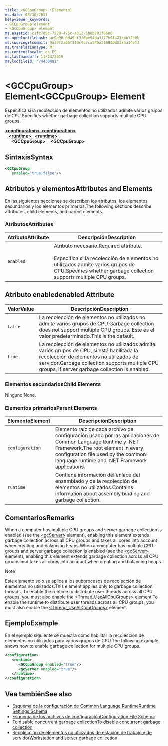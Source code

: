 ```yaml
---
title: <GCCpuGroup> (Elemento)
ms.date: 03/30/2017
helpviewer_keywords:
- GCCpuGroup element
- <GCCpuGroup> element
ms.assetid: c1fc7d6c-7220-475c-a312-5b8b201f66e0
ms.openlocfilehash: ae9c96c9d49cf3f6be94da3f77b91423cab12e0b
ms.sourcegitcommit: 9a39f2a06f110c9c7ca54ba216900d038aa14ef3
ms.translationtype: MT
ms.contentlocale: es-ES
ms.lasthandoff: 11/23/2019
ms.locfileid: "74430481"
---
```

# <a name="gccpugroup-element"></a><span data-ttu-id="afa65-102">\<GCCpuGroup> Element</span><span class="sxs-lookup"><span data-stu-id="afa65-102">\<GCCpuGroup> Element</span></span>

<span data-ttu-id="afa65-103">Especifica si la recolección de elementos no utilizados admite varios grupos de CPU.</span><span class="sxs-lookup"><span data-stu-id="afa65-103">Specifies whether garbage collection supports multiple CPU groups.</span></span>

<span data-ttu-id="afa65-104">[ **\<configuration>** ](../configuration-element.md)</span><span class="sxs-lookup"><span data-stu-id="afa65-104">[**\<configuration>**](../configuration-element.md)</span></span>\
<span data-ttu-id="afa65-105">&nbsp;&nbsp;[ **\<runtime>** ](runtime-element.md)</span><span class="sxs-lookup"><span data-stu-id="afa65-105">&nbsp;&nbsp;[**\<runtime>**](runtime-element.md)</span></span>\
<span data-ttu-id="afa65-106">&nbsp;&nbsp;&nbsp;&nbsp; **\<GCCpuGroup>**</span><span class="sxs-lookup"><span data-stu-id="afa65-106">&nbsp;&nbsp;&nbsp;&nbsp;**\<GCCpuGroup>**</span></span>

## <a name="syntax"></a><span data-ttu-id="afa65-107">Sintaxis</span><span class="sxs-lookup"><span data-stu-id="afa65-107">Syntax</span></span>

```xml
<GCCpuGroup
   enabled="true|false"/>
```

## <a name="attributes-and-elements"></a><span data-ttu-id="afa65-108">Atributos y elementos</span><span class="sxs-lookup"><span data-stu-id="afa65-108">Attributes and Elements</span></span>

<span data-ttu-id="afa65-109">En las siguientes secciones se describen los atributos, los elementos secundarios y los elementos primarios.</span><span class="sxs-lookup"><span data-stu-id="afa65-109">The following sections describe attributes, child elements, and parent elements.</span></span>

### <a name="attributes"></a><span data-ttu-id="afa65-110">Atributos</span><span class="sxs-lookup"><span data-stu-id="afa65-110">Attributes</span></span>

|<span data-ttu-id="afa65-111">Atributo</span><span class="sxs-lookup"><span data-stu-id="afa65-111">Attribute</span></span>|<span data-ttu-id="afa65-112">Descripción</span><span class="sxs-lookup"><span data-stu-id="afa65-112">Description</span></span>|
|---------------|-----------------|
|`enabled`|<span data-ttu-id="afa65-113">Atributo necesario.</span><span class="sxs-lookup"><span data-stu-id="afa65-113">Required attribute.</span></span><br /><br /> <span data-ttu-id="afa65-114">Especifica si la recolección de elementos no utilizados admite varios grupos de CPU.</span><span class="sxs-lookup"><span data-stu-id="afa65-114">Specifies whether garbage collection supports multiple CPU groups.</span></span>|

## <a name="enabled-attribute"></a><span data-ttu-id="afa65-115">Atributo enabled</span><span class="sxs-lookup"><span data-stu-id="afa65-115">enabled Attribute</span></span>

|<span data-ttu-id="afa65-116">Valor</span><span class="sxs-lookup"><span data-stu-id="afa65-116">Value</span></span>|<span data-ttu-id="afa65-117">Descripción</span><span class="sxs-lookup"><span data-stu-id="afa65-117">Description</span></span>|
|-----------|-----------------|
|`false`|<span data-ttu-id="afa65-118">La recolección de elementos no utilizados no admite varios grupos de CPU.</span><span class="sxs-lookup"><span data-stu-id="afa65-118">Garbage collection does not support multiple CPU groups.</span></span> <span data-ttu-id="afa65-119">Este es el valor predeterminado.</span><span class="sxs-lookup"><span data-stu-id="afa65-119">This is the default.</span></span>|
|`true`|<span data-ttu-id="afa65-120">La recolección de elementos no utilizados admite varios grupos de CPU, si está habilitada la recolección de elementos no utilizados de servidor.</span><span class="sxs-lookup"><span data-stu-id="afa65-120">Garbage collection supports multiple CPU groups, if server garbage collection is enabled.</span></span>|

### <a name="child-elements"></a><span data-ttu-id="afa65-121">Elementos secundarios</span><span class="sxs-lookup"><span data-stu-id="afa65-121">Child Elements</span></span>

<span data-ttu-id="afa65-122">Ninguno.</span><span class="sxs-lookup"><span data-stu-id="afa65-122">None.</span></span>

### <a name="parent-elements"></a><span data-ttu-id="afa65-123">Elementos primarios</span><span class="sxs-lookup"><span data-stu-id="afa65-123">Parent Elements</span></span>

|<span data-ttu-id="afa65-124">Elemento</span><span class="sxs-lookup"><span data-stu-id="afa65-124">Element</span></span>|<span data-ttu-id="afa65-125">Descripción</span><span class="sxs-lookup"><span data-stu-id="afa65-125">Description</span></span>|
|-------------|-----------------|
|`configuration`|<span data-ttu-id="afa65-126">Elemento raíz de cada archivo de configuración usado por las aplicaciones de Common Language Runtime y .NET Framework.</span><span class="sxs-lookup"><span data-stu-id="afa65-126">The root element in every configuration file used by the common language runtime and .NET Framework applications.</span></span>|
|`runtime`|<span data-ttu-id="afa65-127">Contiene información del enlace del ensamblado y de la recolección de elementos no utilizados.</span><span class="sxs-lookup"><span data-stu-id="afa65-127">Contains information about assembly binding and garbage collection.</span></span>|

## <a name="remarks"></a><span data-ttu-id="afa65-128">Comentarios</span><span class="sxs-lookup"><span data-stu-id="afa65-128">Remarks</span></span>

<span data-ttu-id="afa65-129">When a computer has multiple CPU groups and server garbage collection is enabled (see the [\<gcServer>](gcserver-element.md) element), enabling this element extends garbage collection across all CPU groups and takes all cores into account when creating and balancing heaps.</span><span class="sxs-lookup"><span data-stu-id="afa65-129">When a computer has multiple CPU groups and server garbage collection is enabled (see the [\<gcServer>](gcserver-element.md) element), enabling this element extends garbage collection across all CPU groups and takes all cores into account when creating and balancing heaps.</span></span>

> [!NOTE]
> <span data-ttu-id="afa65-130">Este elemento solo se aplica a los subprocesos de recolección de elementos no utilizados.</span><span class="sxs-lookup"><span data-stu-id="afa65-130">This element applies only to garbage collection threads.</span></span> <span data-ttu-id="afa65-131">To enable the runtime to distribute user threads across all CPU groups, you must also enable the [\<Thread_UseAllCpuGroups>](thread-useallcpugroups-element.md) element.</span><span class="sxs-lookup"><span data-stu-id="afa65-131">To enable the runtime to distribute user threads across all CPU groups, you must also enable the [\<Thread_UseAllCpuGroups>](thread-useallcpugroups-element.md) element.</span></span>

## <a name="example"></a><span data-ttu-id="afa65-132">Ejemplo</span><span class="sxs-lookup"><span data-stu-id="afa65-132">Example</span></span>

<span data-ttu-id="afa65-133">En el ejemplo siguiente se muestra cómo habilitar la recolección de elementos no utilizados para varios grupos de CPU.</span><span class="sxs-lookup"><span data-stu-id="afa65-133">The following example shows how to enable garbage collection for multiple CPU groups.</span></span>

```xml
<configuration>
   <runtime>
      <GCCpuGroup enabled="true"/>
      <gcServer enabled="true"/>
   </runtime>
</configuration>
```

## <a name="see-also"></a><span data-ttu-id="afa65-134">Vea también</span><span class="sxs-lookup"><span data-stu-id="afa65-134">See also</span></span>

- [<span data-ttu-id="afa65-135">Esquema de la configuración de Common Language Runtime</span><span class="sxs-lookup"><span data-stu-id="afa65-135">Runtime Settings Schema</span></span>](index.md)
- [<span data-ttu-id="afa65-136">Esquema de los archivos de configuración</span><span class="sxs-lookup"><span data-stu-id="afa65-136">Configuration File Schema</span></span>](../index.md)
- [<span data-ttu-id="afa65-137">To disable concurrent garbage collection</span><span class="sxs-lookup"><span data-stu-id="afa65-137">To disable concurrent garbage collection</span></span>](gcconcurrent-element.md#to-disable-background-garbage-collection)
- [<span data-ttu-id="afa65-138">Recolección de elementos no utilizados de estación de trabajo y de servidor</span><span class="sxs-lookup"><span data-stu-id="afa65-138">Workstation and server garbage collection</span></span>](../../../../standard/garbage-collection/fundamentals.md#workstation-and-server-garbage-collection)
